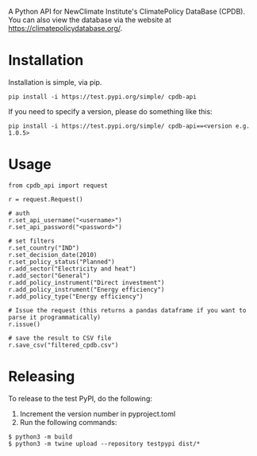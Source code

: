 A Python API for NewClimate Institute's ClimatePolicy DataBase (CPDB). You can also view the database via the website at https://climatepolicydatabase.org/.

# Installation

Installation is simple, via pip.

```
pip install -i https://test.pypi.org/simple/ cpdb-api
```

If you need to specify a version, please do something like this:
```
pip install -i https://test.pypi.org/simple/ cpdb-api==<version e.g. 1.0.5>
```

# Usage

```
from cpdb_api import request 

r = request.Request()

# auth
r.set_api_username("<username>")
r.set_api_password("<password>")

# set filters
r.set_country("IND")
r.set_decision_date(2010)
r.set_policy_status("Planned")
r.add_sector("Electricity and heat")
r.add_sector("General")
r.add_policy_instrument("Direct investment")
r.add_policy_instrument("Energy efficiency")
r.add_policy_type("Energy efficiency")

# Issue the request (this returns a pandas dataframe if you want to parse it programmatically)
r.issue()

# save the result to CSV file
r.save_csv("filtered_cpdb.csv")
```

# Releasing
To release to the test PyPI, do the following:

1. Increment the version number in pyproject.toml
2. Run the following commands:
```
$ python3 -m build
$ python3 -m twine upload --repository testpypi dist/*
```
